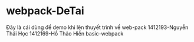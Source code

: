 # webpack-DeTai
Đây là cái dùng để demo khi lên thuyết trình về web-pack 
1412193-Nguyễn Thái Học
1412169-Hồ Thảo Hiền
basic-webpack
